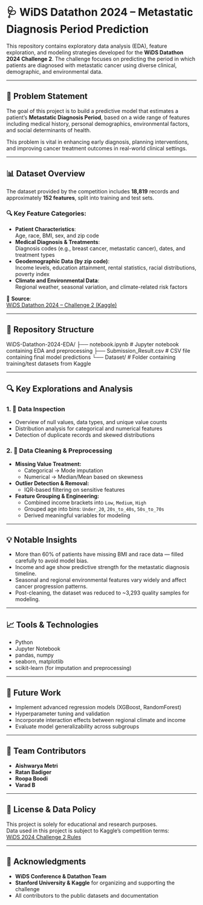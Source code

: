 # 🩺 WiDS Datathon 2024 – Metastatic Diagnosis Period Prediction

This repository contains exploratory data analysis (EDA), feature exploration, and modeling strategies developed for the **WiDS Datathon 2024 Challenge 2**. The challenge focuses on predicting the period in which patients are diagnosed with metastatic cancer using diverse clinical, demographic, and environmental data.

---

## 📌 Problem Statement

The goal of this project is to build a predictive model that estimates a patient’s **Metastatic Diagnosis Period**, based on a wide range of features including medical history, personal demographics, environmental factors, and social determinants of health.

This problem is vital in enhancing early diagnosis, planning interventions, and improving cancer treatment outcomes in real-world clinical settings.

---

## 📊 Dataset Overview

The dataset provided by the competition includes **18,819** records and approximately **152 features**, split into training and test sets.

### 🔍 Key Feature Categories:
- **Patient Characteristics**:  
  Age, race, BMI, sex, and zip code
- **Medical Diagnosis & Treatments**:  
  Diagnosis codes (e.g., breast cancer, metastatic cancer), dates, and treatment types
- **Geodemographic Data (by zip code)**:  
  Income levels, education attainment, rental statistics, racial distributions, poverty index
- **Climate and Environmental Data**:  
  Regional weather, seasonal variation, and climate-related risk factors

📂 **Source**:  
[WiDS Datathon 2024 – Challenge 2 (Kaggle)](https://www.kaggle.com/competitions/widsdatathon2024-challenge2/data)

---

## 📁 Repository Structure

WiDS-Datathon-2024-EDA/
├── notebook.ipynb # Jupyter notebook containing EDA and preprocessing
├── Submission_Result.csv # CSV file containing final model predictions
└── Dataset/ # Folder containing training/test datasets from Kaggle


---

## 🔍 Key Explorations and Analysis

### 1. 📌 Data Inspection
- Overview of null values, data types, and unique value counts
- Distribution analysis for categorical and numerical features
- Detection of duplicate records and skewed distributions

### 2. 🧹 Data Cleaning & Preprocessing
- **Missing Value Treatment:**
  - Categorical → Mode imputation
  - Numerical → Median/Mean based on skewness
- **Outlier Detection & Removal:**
  - IQR-based filtering on sensitive features
- **Feature Grouping & Engineering:**
  - Combined income brackets into `Low`, `Medium`, `High`
  - Grouped age into bins: `Under_20`, `20s_to_40s`, `50s_to_70s`
  - Derived meaningful variables for modeling

---

## 💡 Notable Insights

- More than 60% of patients have missing BMI and race data — filled carefully to avoid model bias.
- Income and age show predictive strength for the metastatic diagnosis timeline.
- Seasonal and regional environmental features vary widely and affect cancer progression patterns.
- Post-cleaning, the dataset was reduced to ~3,293 quality samples for modeling.

---

## 📈 Tools & Technologies

- Python
- Jupyter Notebook
- pandas, numpy
- seaborn, matplotlib
- scikit-learn (for imputation and preprocessing)

---

## 🧠 Future Work

- Implement advanced regression models (XGBoost, RandomForest)
- Hyperparameter tuning and validation
- Incorporate interaction effects between regional climate and income
- Evaluate model generalizability across subgroups

---

## 👥 Team Contributors

- **Aishwarya Metri**
- **Ratan Badiger**
- **Roopa Boodi**
- **Varad B**

---

## 📜 License & Data Policy

This project is solely for educational and research purposes.  
Data used in this project is subject to Kaggle’s competition terms:  
[WiDS 2024 Challenge 2 Rules](https://www.kaggle.com/competitions/widsdatathon2024-challenge2/rules)

---

## 🙌 Acknowledgments

- **WiDS Conference & Datathon Team**  
- **Stanford University & Kaggle** for organizing and supporting the challenge  
- All contributors to the public datasets and documentation



